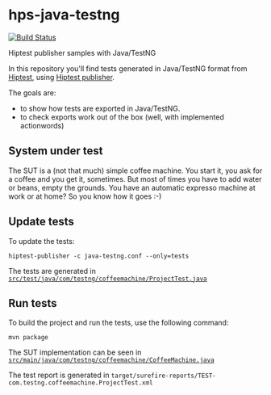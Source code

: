 # hps-java-testng
[![Build Status](https://travis-ci.org/hiptest/hps-java-testng.svg?branch=master)](https://travis-ci.org/hiptest/hps-java-testng)

Hiptest publisher samples with Java/TestNG

In this repository you'll find tests generated in Java/TestNG format from [Hiptest](https://hiptest.com), using [Hiptest publisher](https://github.com/hiptest/hiptest-publisher).

The goals are:

 * to show how tests are exported in Java/TestNG.
 * to check exports work out of the box (well, with implemented actionwords)

System under test
------------------

The SUT is a (not that much) simple coffee machine. You start it, you ask for a coffee and you get it, sometimes. But most of times you have to add water or beans, empty the grounds. You have an automatic expresso machine at work or at home? So you know how it goes :-)

Update tests
-------------


To update the tests:

    hiptest-publisher -c java-testng.conf --only=tests

The tests are generated in [``src/test/java/com/testng/coffeemachine/ProjectTest.java``](https://github.com/hiptest/hps-java-testng/blob/master/src/test/java/com/testng/coffeemachine/ProjectTest.java)

Run tests
---------


To build the project and run the tests, use the following command:

    mvn package

The SUT implementation can be seen in [``src/main/java/com/testng/coffeemachine/CoffeeMachine.java``](https://github.com/hiptest/hps-java-testng/blob/master/src/main/java/com/testng/coffeemachine/CoffeeMachine.java)

The test report is generated in ```target/surefire-reports/TEST-com.testng.coffeemachine.ProjectTest.xml```